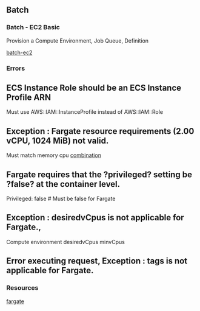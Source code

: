 ## Batch

### Batch - EC2 Basic

Provision a Compute Environment, Job Queue, Definition

[batch-ec2](batch-ec2.yaml)

### Errors

## ECS Instance Role should be an ECS Instance Profile ARN
Must use AWS::IAM::InstanceProfile instead of AWS::IAM::Role

## Exception : Fargate resource requirements (2.00 vCPU, 1024 MiB) not valid.
Must match memory cpu [combination](https://docs.aws.amazon.com/AWSCloudFormation/latest/UserGuide/aws-properties-batch-jobdefinition-resourcerequirement.html)


## Fargate requires that the ?privileged? setting be ?false? at the container level.
Privileged: false # Must be false for Fargate

## Exception : desiredvCpus is not applicable for Fargate.,
Compute environment  desiredvCpus minvCpus

## Error executing request, Exception : tags is not applicable for Fargate.

### Resources

[fargate](https://docs.aws.amazon.com/batch/latest/userguide/fargate.html#fargate-job-queues)
